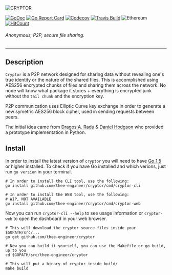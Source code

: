 ![CRYPTOR](https://imgur.com/DhcXZ7E.jpg)

[![GoDoc](https://img.shields.io/badge/godoc-reference-5272B4.svg?style=flat-square)](https://godoc.org/github.com/thee-engineer/cryptor)
[![Go Report Card](https://goreportcard.com/badge/github.com/thee-engineer/cryptor?style=flat-square)](https://goreportcard.com/report/github.com/thee-engineer/cryptor)
[![Codecov](https://img.shields.io/codecov/c/github/thee-engineer/cryptor.svg?style=flat-square)]()
[![Travis Build](https://img.shields.io/travis/thee-engineer/cryptor/master.svg?style=flat-square)](https://github.com/thee-engineer/cryptor)
![Ethereum](https://img.shields.io/badge/Ethereum-0xb296ae1bf5f88B7fE7327116bD9c77805Bc1b7Ef-blue.svg?style=flat-square)
[![HitCount](http://hits.dwyl.io/thee-engineer/cryptor.svg)](http://hits.dwyl.io/thee-engineer/cryptor)
###### Anonymous, P2P, secure file sharing.
---


## Description
`Cryptor` is a P2P network designed for sharing data without revealing one's true identity or the nature of the shared files. This is accomplished using AES256 encrypted chunks of files and sharing them across the network. No node will know what package it stores + everything is encrypted junk without the `tail chunk` and the encryption key.

P2P communication uses Elliptic Curve key exchange in order to generate a new symetric AES256 block cipher, used in sending requests between peers.

The initial idea came from [Dragos A. Radu](https://github.com/dragosthealex) & [Daniel Hodgson](https://github.com/DanielHodgson) who provided a prototype implementation in Python.

## Install
In order to install the latest version of `cryptor` you will need to have [Go 1.5](https://golang.org/dl/ "download go") or higher installed. To check if you have Go installed and which verions, just run `go version` in your terminal.

```
# In order to install the CLI tool, use the following:
go install github.com/thee-engineer/cryptor/cmd/cryptor-cli
```

```
# In order to install the WEB tool, use the following:
# WIP, NOT AVAILABLE
go install github.com/thee-engineer/cryptor/cmd/cryptor-web
```

Now you can run `cryptor-cli --help` to see usage information  or `cryptor-web`
to open the dashboard in your web browser.

```
# This will download the cryptor source files inside your $GOPATH/src/...
go get github.com/thee-engineer/cryptor

# Now you can build it yourself, you can use the Makefile or go build, up to you
cd $GOPATH/src/thee-engineer/cryptor

# This will put a binary of cryptor inside build/
make build
```